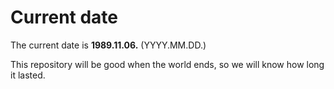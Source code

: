 # Current date

The current date is **1989.11.06.** (YYYY.MM.DD.)

This repository will be good when the world ends, so we will know how long it lasted.